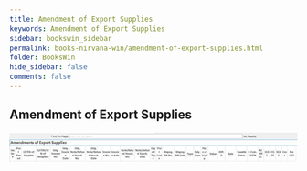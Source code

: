 ```yaml
---
title: Amendment of Export Supplies
keywords: Amendment of Export Supplies
sidebar: bookswin_sidebar
permalink: books-nirvana-win/amendment-of-export-supplies.html
folder: BooksWin
hide_sidebar: false
comments: false
---
```


## Amendment of Export Supplies

![](/images/gstr1-exp-amend-export-supp.jpg)
